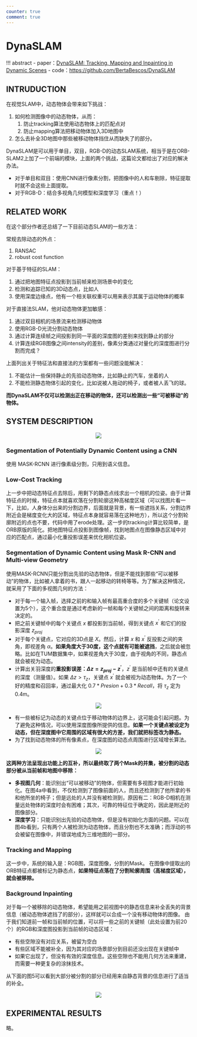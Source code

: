 ```yaml
---
counter: true
comment: true
---
```


# DynaSLAM

!!! abstract
    - paper：[DynaSLAM: Tracking, Mapping and Inpainting in Dynamic Scenes](https://arxiv.org/abs/1806.05620)
    - code：https://github.com/BertaBescos/DynaSLAM


## INTRUDUCTION

在视觉SLAM中，动态物体会带来如下挑战：

1. 如何检测图像中的动态物体，从而：
    1. 防止tracking算法使用动态物体上的匹配点对
    2. 防止mapping算法把移动物体加入3D地图中
2. 怎么去补全3D地图中那些被移动物体挡住从而缺失了的部分。

DynaSLAM是可以用于单目，双目，RGB-D的动态SLAM系统，相当于是在ORB-SLAM2上加了一个前端的模块，上面的两个挑战，这篇论文都给出了对应的解决办法。

- 对于单目和双目：使用CNN进行像素分割，把图像中的人和车剔除，特征提取时就不会这些上面提取。
- 对于RGB-D：结合多视角几何模型和深度学习（重点！）

## RELATED WORK

在这个部分作者还总结了一下目前动态SLAM的一些方法：

常规去除动态的外点：

1. RANSAC
2. robust cost function

对于基于特征的SLAM：

1. 通过把地图特征点投影到当前帧来检测场景中的变化
2. 检测和追踪已知的3D动态点，比如人
3. 使用深度边缘点，他有一个相关联权重可以用来表示其属于运动物体的概率

对于直接法SLAM，他对动态物体更加敏感：

1. 通过双目相机的场景流来检测移动物体
2. 使用RGB-D光流分割动态物体
3. 通过计算连续帧之间投影到同一平面的深度图的差别来找到静止的部分
4. 计算连续RGB图像之间intensity的差别，像素分类通过对量化的深度图进行分割而完成？

上面列出关于特征法和直接法的方案都有一些问题没能解决：

1. 不能估计一些保持静止的先验动态物体，比如静止的汽车，坐着的人
2. 不能检测静态物体引起的变化，比如说被人拖动的椅子，或者被人丢飞的球。

**而DynaSLAM不仅可以检测出正在移动的物体，还可以检测出一些“可被移动”的物体。**

## SYSTEM DESCRIPTION

<center><img src="https://cdn.jujimeizuo.cn/note/cv/slam/DynaSLAM-1.png"></center>

### Segmentation of Potentially Dynamic Content using a CNN

使用 MASK-RCNN 进行像素级分割，只用到语义信息。

### Low-Cost Tracking

上一步中把动态特征点去除后，用剩下的静态点线求出一个相机的位姿。由于计算特征点的时候，特征点本就喜欢落在分割轮廓这种高梯度区域（可以找图片看一下，比如，人身体分出来的分割边界，后面就是背景，有一些遮挡关系，分割边界附近会是梯度变化大的区域，特征点本身就容易落在这种地方），所以这个分割轮廓附近的点也不要，代码中用了erode处理。这一步的tracking计算比较简单，是ORB原版的简化。把地图特征点投影到图像帧，找到地图点在图像静态区域中对应的匹配点，通过最小化重投影误差来优化相机位姿。

### Segmentation of Dynamic Content using Mask R-CNN and Multi-view Geometry

使用MASK-RCNN只能分割出先验的动态物体，但是不能找到那些“可以被移动”的物体，比如被人拿着的书，跟人一起移动的转椅等等。为了解决这种情况，就采用了下面的多视图几何的方法：

- 对于每一个输入帧，选择之前的和输入帧有最高重合度的多个关键帧（论文设置为5个），这个重合度是通过考虑新的一帧和每个关键帧之间的距离和旋转来决定的。
- 把之前关键帧中的每个关键点 $x$ 都投影到当前帧，得到关键点 $x^\prime$ 和它们的投影深度 $z_{proj}$
- 对于每个关键点，它对应的3D点是 $X$。然后，计算 $x$ 和 $x^\prime$ 反投影之间的夹角，即视差角 $\alpha$。**如果角度大于30度，这个点就有可能被遮挡**，之后就会被忽略。比如在TUM数据集中，如果视差角大于30度，由于视角的不同，静态点就会被视为动态。
- 计算出关羽深度的**重投影误差：$\Delta z = z_{proj} - z^\prime$**，$z^\prime$ 是当前帧中还有的关键点的深度（测量值）。如果 $\Delta z > \tau_z$，关键点 $x^\prime$ 就会被视为动态物体。为了一个好的精度和召回率，通过最大化 $0.7 * Presion + 0.3 * Recall$，将 $\tau_z$ 定为 0.4m。

<center><img src="https://cdn.jujimeizuo.cn/note/cv/slam/DynaSLAM-3.png"></center>

- 有一些被标记为动态的关键点位于移动物体的边界上，这可能会引起问题。为了避免这种情况，可以使用深度图像所提供的信息。**如果一个关键点被设定为动态，但在深度图中它周围的区域有很大的方差，我们就把标签改为静态。**
- 为了找到动态物体的所有像素点，在深度图的动态点周围进行区域增长算法。

<center><img src="https://cdn.jujimeizuo.cn/note/cv/slam/DynaSLAM-2.png"></center>


**这两种方法呈现出功能上的互补，所以最终取了两个Mask的并集，被分割的动态部分被从当前帧和地图中移除：**

- **多视图几何**：能识别出“可以被移动”的物体，但需要有多视图才能进行初始化。在图4a中看到，不仅检测到了图像前面的人，而且还检测到了他所拿的书和他所坐的椅子；但是远处的人并没有被检测到，原因有二：RGB-D相机在测量远处物体的深度时会有困难；其次，可靠的特征位于确定的，因此是附近的图像部分。
- **深度学习**：只能识别出先验的动态物体，但是没有初始化方面的问题。可以在图4b看到，只有两个人被检测为动态物体，而且分割也不太准确；而浮动的书会被留在图像中，并错误地成为三维地图的一部分。

### Tracking and Mapping

这一步中，系统的输入是：RGB图，深度图像，分割的Mask。
在图像中提取出的ORB特征点都被标记为静态点，**如果特征点落在了分割轮廓周围（高梯度区域），就会被移除。**

### Background Inpainting

对于每一个被移除的动态物体，希望能用之前视图中的静态信息来补全丢失的背景信息（被动态物体遮挡了的部分），这样就可以合成一个没有移动物体的图像。
由于我们知道前一帧和当前帧的位置，可以将一些之前的关键帧（此处设置为前20个）的RGB和深度图投影到当前帧的动态区域：

- 有些空隙没有对应关系，被留为空白
- 有些区域不能被补全，因为其对应的场景部分到目前还没出现在关键帧中
- 如果它出现了，但没有有效的深度信息。这些空隙也不能用几何方法来重建，而需要一种更复杂的涂抹技术。

从下面的图5可以看到大部分被分割的部分已经用来自静态背景的信息进行了适当的补全。

<center><img src="https://cdn.jujimeizuo.cn/note/cv/slam/DynaSLAM-4.png"></center>

## EXPERIMENTAL RESULTS

略。
